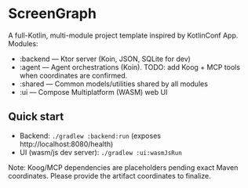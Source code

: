 # ScreenGraph

A full-Kotlin, multi-module project template inspired by KotlinConf App. Modules:

- :backend — Ktor server (Koin, JSON, SQLite for dev)
- :agent — Agent orchestrations (Koin). TODO: add Koog + MCP tools when coordinates are confirmed.
- :shared — Common models/utilities shared by all modules
- :ui — Compose Multiplatform (WASM) web UI

## Quick start

- Backend: `./gradlew :backend:run` (exposes http://localhost:8080/health)
- UI (wasm/js dev server): `./gradlew :ui:wasmJsRun`

Note: Koog/MCP dependencies are placeholders pending exact Maven coordinates. Please provide the artifact coordinates to finalize.
